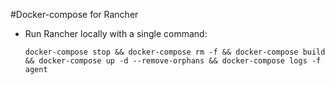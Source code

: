 #Docker-compose for Rancher

- Run Rancher locally with a single command:
    ```
    docker-compose stop && docker-compose rm -f && docker-compose build && docker-compose up -d --remove-orphans && docker-compose logs -f agent
    ```